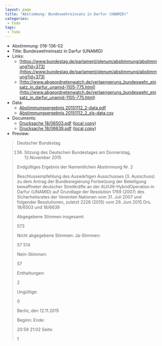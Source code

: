 ```yaml
---
layout: page
title: "Abstimmung: Bundeswehreinsatz in Darfur (UNAMID)"
categories:
 - Todo
tags:
 - Todo
---
```


* Abstimmung: 018-136-02
* Title: Bundeswehreinsatz in Darfur (UNAMID)
* Links: 
    * [https://www.bundestag.de/parlament/plenum/abstimmung/abstimmung?id=373](https://www.bundestag.de/parlament/plenum/abstimmung/abstimmung?id=373)
    * [http://www.abgeordnetenwatch.de/verlaengerung_bundeswehr_einsatz_in_darfur_unamid-1105-775.html](http://www.abgeordnetenwatch.de/verlaengerung_bundeswehr_einsatz_in_darfur_unamid-1105-775.html)
* Data: 
    * [Abstimmungsergebnis 20151112_2-data.pdf](/res/abstimmungsliste/20151112_2-data.pdf)
    * [Abstimmungsergebnis 20151112_2_xls-data.csv](/res/abstimmungsliste/analyses/20151112_2_xls-data.csv)
* Documents: 
    * [Drucksache 18/06503.pdf](http://dip21.bundestag.de/dip21/btd/18/065/1806503.pdf) ([local copy](/res/abstimmungsdaten/018-136-02/1806503.pdf))
    * [Drucksache 18/06639.pdf](http://dip21.bundestag.de/dip21/btd/18/066/1806639.pdf) ([local copy](/res/abstimmungsdaten/018-136-02/1806639.pdf))
* Preview: 
> Deutscher Bundestag
> 
> 136. Sitzung des Deutschen Bundestages
> am Donnerstag, 12.November 2015
> 
> Endgültiges Ergebnis der Namentlichen Abstimmung Nr. 2
> 
> Beschlussempfehlung des Auswärtigen Ausschusses (3. Ausschuss) zu dem Antrag der
> Bundesregierung
> Fortsetzung der Beteiligung bewaffneter deutscher Streitkräfte an der AU/UN-HybridOperation in Darfur (UNAMID) auf Grundlage der Resolution 1769 (2007) des
> Sicherheitsrates der Vereinten Nationen vom 31. Juli 2007 und folgender Resolutionen,
> zuletzt 2228 (2015) vom 29. Juni 2015
> Drs. 18/6503 und 18/6639
> 
> Abgegebene Stimmen insgesamt:
> 
> 573
> 
> Nicht abgegebene Stimmen:
> Ja-Stimmen:
> 
> 57
> 514
> 
> Nein-Stimmen:
> 
> 57
> 
> Enthaltungen:
> 
> 2
> 
> Ungültige:
> 
> 0
> 
> Berlin, den 12.11.2015
> 
> Beginn:
> Ende:
> 
> 20:59
> 21:02
> Seite:
> 
> 1
> 
> 
